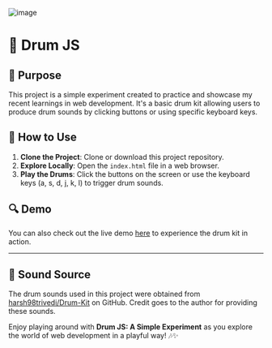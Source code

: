 ![image](https://github.com/vinz404/drumJS/assets/48221459/d0b4299b-fb51-4e93-a9b1-ee96ff7015a6)


# 🥁 Drum JS

## 🎯 Purpose

This project is a simple experiment created to practice and showcase my recent learnings in web development. It's a basic drum kit allowing users to produce drum sounds by clicking buttons or using specific keyboard keys.

## 🚀 How to Use

1. **Clone the Project**: Clone or download this project repository.
2. **Explore Locally**: Open the `index.html` file in a web browser.
3. **Play the Drums**: Click the buttons on the screen or use the keyboard keys (a, s, d, j, k, l) to trigger drum sounds.

## 🔍 Demo

You can also check out the live demo [here](https://drum-js-red.vercel.app) to experience the drum kit in action.

---
## 🎵 Sound Source

The drum sounds used in this project were obtained from [harsh98trivedi/Drum-Kit](https://github.com/harsh98trivedi/Drum-Kit) on GitHub. Credit goes to the author for providing these sounds.

Enjoy playing around with **Drum JS: A Simple Experiment** as you explore the world of web development in a playful way! 🎶✨

